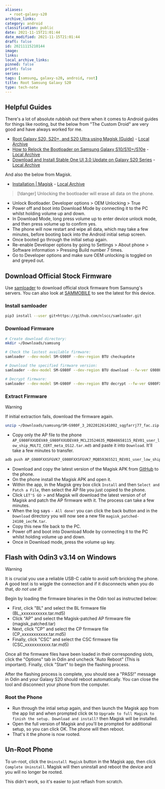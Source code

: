```yaml
---
aliases:
  - root-galaxy-s20
archive_links: 
category: android
classification: public
date: 2021-11-15T21:01:44
date_modified: 2021-11-15T21:01:44
draft: false
id: 20211115210144
image: 
links: 
local_archive_links: 
pinned: false
print: false
series: 
tags: [samsung, galaxy-s20, android, root]
title: Root Samsung Galaxy S20
type: tech-note
---
```


## Helpful Guides

There's a lot of absolute rubbish out there when it comes to Android guides for things like rooting, but the below from "The Custom Droid" are very good and have always worked for me.

- [Root Galaxy S20, S20+, and S20 Ultra using Magisk (Guide)](https://www.thecustomdroid.com/samsung-galaxy-s20-magisk-rooting-guide/) - [Local Archive](20211115210144_1.html)
- [How to Relock the Bootloader on Samsung Galaxy S10/S10+/S10e](https://www.thecustomdroid.com/relock-samsung-galaxy-s10-bootloader-guide/) - [Local Archive](20211115210144_2.html)
- [Download and Install Stable One UI 3.0 Update on Galaxy S20 Series](https://www.thecustomdroid.com/galaxy-s20-series-one-ui-3-installation-guide/) - [Local Archive](20211115210144_3.html)

And also the below from Magisk.

- [Installation | Magisk](https://topjohnwu.github.io/Magisk/install.html#samsung-system-as-root) - [Local Archive](20211115210144_4.htm)

> [!danger]
> Unlocking the bootloader will erase all data on the phone.

- Unlock Bootloader. Developer options > OEM Unlocking > True
- Power off and boot into Download Mode by connecting it to the PC whilst holding volume up and down.
- In Download Mode, long press volume up to enter device unlock mode, and then press volume up to confirm yes.
- The phone will now restart and wipe all data, which may take a few minutes, before booting back into the Android initial setup screen.
- Once booted go through the initial setup again.
- Re-enable Developer options by going to Settings > About phone > Software information > Pressing Build number 7 times.
- Go to Developer options and make sure OEM unlocking is toggled on and greyed out.

## Download Official Stock Firmware

Use [samloader](https://github.com/nlscc/samloader) to download official stock firmware from Samsung's servers. You can also look at [SAMMOBILE](https://www.sammobile.com/samsung/galaxy-s20/firmware/SM-G980F/BTU/#SM-G980F) to see the latest for this device.

### Install samloader

```sh
pip3 install --user git+https://github.com/nlscc/samloader.git
```

### Download Firmware

```sh
# Create download directory:
mkdir ~/Downloads/samsung

# Check the lastest available firmware:
samloader --dev-model SM-G980F --dev-region BTU checkupdate

# Download the specified firmware version:
samloader --dev-model SM-G980F --dev-region BTU download --fw-ver G980FXXUDEVA9/G980FOXMDEVA9/G980FXXUDEVA9/G980FXXUDEVA9 --out-dir ~/Downloads/samsung

# Decrypt firmware:
samloader --dev-model SM-G980F --dev-region BTU decrypt --fw-ver G980FXXUDEVA9/G980FOXMDEVA9/G980FXXUDEVA9/G980FXXUDEVA9 --enc-ver 4 --in-file ~/Downloads/samsung/SM-G980F_3_20220126141002_sqgfarrj77_fac.zip.enc4 --out-file ~/Downloads/samsung/SM-G980F_3_20220126141002_sqgfarrj77_fac.zip
```

### Extract Firmware

> [!warning]
> If initial extraction fails, download the firmware again.

```sh
unzip ~/Downloads/samsung/SM-G980F_3_20220126141002_sqgfarrj77_fac.zip -d ~/Downloads/samsung/
```

- Copy only the AP file to the phone `AP_G980FXXUDEVA9_G980FXXUDEVA9_MCL23524635_MQB48658115_REV01_user_low_ship_MULTI_CERT_meta_OS12.tar.md5` and paste it into `Download`. It'll take a few minutes to transfer.

```sh
adb push AP_G980FXXSFGVK7_G980FXXSFGVK7_MQB59365521_REV01_user_low_ship_MULTI_CERT_meta_OS13.tar.md5 /sdcard/Download
```

- Download and copy the latest version of the Magisk APK from [GitHub](https://github.com/topjohnwu/Magisk/releases/) to the phone.
- On the phone install the Magisk APK and open it.
- Within the app, in the Magisk grey box click `Install` and then `Select and Patch a File`, then select the AP file you just copied to the phone.
- Click `LET'S GO >` and Magisk will download the latest version of of Magisk and patch the AP firmware with it. The process can take a few minutes.
- When the log says `- All done!` you can click the back button and in the `Download` directory you will now see a new file `magisk_patched-24100_iecfW.tar`.
- Copy this new file back to the PC.
- Power off and boot into Download Mode by connecting it to the PC whilst holding volume up and down.
- Once in Download mode, press the volume up key.

## Flash with Odin3 v3.14 on Windows

> [!warning]
> It is crucial you use a reliable USB-C cable to avoid soft-bricking the phone. A good test is to wiggle the connection and if it disconnects when you do that, _do not use it_!

Begin by loading the firmware binaries in the Odin tool as instructed below:

- First, click "BL" and select the BL firmware file (BL_xxxxxxxxxxx.tar.md5)
- Click "AP" and select the Magisk-patched AP firmware file (magisk_patched.tar)
- Next, click "CP" and select the CP firmware file (CP_xxxxxxxxxxx.tar.md5)
- Finally, click "CSC" and select the CSC firmware file (CSC_xxxxxxxxxxx.tar.md5)

Once all the firmware files have been loaded in their corresponding slots, click the "Options" tab in Odin and uncheck "Auto Reboot" (This is important). Finally, click "Start" to begin the flashing process.

After the flashing process is complete, you should see a "PASS!" message in Odin and your Galaxy S20 should reboot automatically. You can close the tool and disconnect your phone from the computer.

### Root the Phone

- Run through the intial setup again, and then launch the Magisk app from the app list and when prompted click `OK` to `Upgrade to full Magisk to finish the setup. Download and install?` then Magisk will be installed.
- Open the full version of Magisk and you'll be prompted for additional setup, so you can click OK. The phone will then reboot.
- That's it the phone is now rooted.

## Un-Root Phone

To un-root, click the `Uninstall Magisk` button in the Magisk app, then click `Complete Uninstall`. Magisk will then uninstall and reboot the device and you will no longer be rooted.

This didn't work, so it's easier to just reflash from scratch.